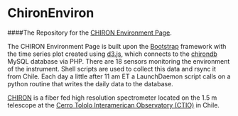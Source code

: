 # ChironEnviron
####The Repository for the [CHIRON Environment Page](http://chiron.astro.yale.edu/environment). 

The CHIRON Environment Page is built upon the [Bootstrap](http://getbootstrap.com) framework with the time series plot created using [d3.js](http://d3js.org), which connects to the [chirondb](https://github.com/mattgiguere/chirondb) MySQL database via PHP.
There are 18 sensors monitoring the environment of the instrument. Shell
scripts are used to collect this data and rsync it from Chile. Each
day a little after 11 am ET a LaunchDaemon script calls on a
python routine that writes the daily data to the database.

[CHIRON](http://www.ctio.noao.edu/noao/content/CHIRON)
is a fiber fed high resolution spectrometer located
on the 1.5 m telescope at the 
[Cerro Tololo Interamerican Observatory (CTIO)](http://www.ctio.noao.edu/noao/) 
in Chile.

